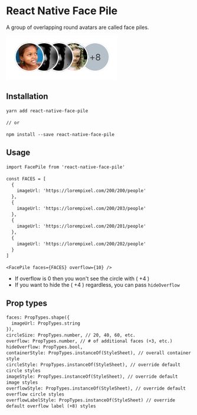 # React Native Face Pile

A group of overlapping round avatars are called face piles.

![Facepile Image](/screenshots/facepiles.png)

## Installation

```
yarn add react-native-face-pile

// or

npm install --save react-native-face-pile
```

## Usage

```es6
import FacePile from 'react-native-face-pile'

const FACES = [
  {
    imageUrl: 'https://lorempixel.com/200/200/people'
  },
  {
    imageUrl: 'https://lorempixel.com/200/203/people'
  },
  {
    imageUrl: 'https://lorempixel.com/200/201/people'
  },
  {
    imageUrl: 'https://lorempixel.com/200/202/people'
  }
]

<FacePile faces={FACES} overflow={10} />
```
- If overflow is 0 then you won't see the circle with ( +4 )
- If you want to hide the ( +4 ) regardless, you can pass `hideOverflow`

## Prop types

```es6
faces: PropTypes.shape({
  imageUrl: PropTypes.string
}),
circleSize: PropTypes.number, // 20, 40, 60, etc.
overflow: PropTypes.number, // # of additional faces (+3, etc.)
hideOverflow: PropTypes.bool,
containerStyle: PropTypes.instanceOf(StyleSheet), // overall container style
circleStyle: PropTypes.instanceOf(StyleSheet), // override default circle styles
imageStyle: PropTypes.instanceOf(StyleSheet), // override default image styles
overflowStyle: PropTypes.instanceOf(StyleSheet), // override default overflow circle styles
overflowLabelStyle: PropTypes.instanceOf(StyleSheet) // override default overflow label (+8) styles
```
